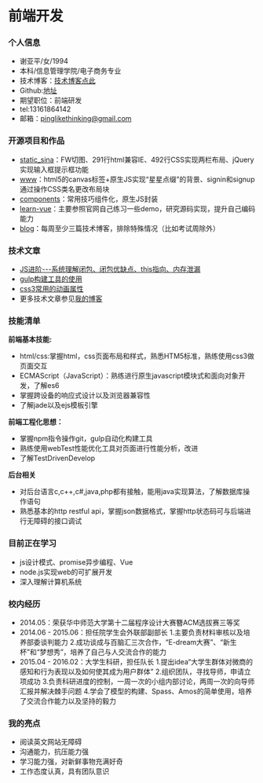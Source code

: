# 前端开发

### 个人信息
* 谢亚平/女/1994
* 本科/信息管理学院/电子商务专业
* 技术博客：[技术博客点此](http://pinglikethinking.github.io/blog/)
* Github:[地址](https://github.com/pinglikethinking)
* 期望职位：前端研发
* tel:13161864142
* 邮箱：pinglikethinking@gmail.com

### 开源项目和作品
* [static_sina](https://github.com/pinglikethinking/static_sina)：FW切图、291行html兼容IE、492行CSS实现两栏布局、jQuery实现输入框提示框功能
* [www](https://github.com/pinglikethinking/WWW)：html5的canvas标签+原生JS实现“星星点缀”的背景、signin和signup通过操作CSS类名更改布局块
* [components](https://github.com/pinglikethinking/components/tree/master)：常用技巧组件化，原生JS封装
* [learn-vue](https://github.com/pinglikethinking/learn-VueJS-Demo)：主要参照官网自己练习一些demo，研究源码实现，提升自己编码能力
* [blog](http://pinglikethinking.github.io/blog/)：每周至少三篇技术博客，排除特殊情况（比如考试周除外）

### 技术文章
* [JS进阶---系统理解闭包、闭包优缺点、this指向、内存泄漏](http://pinglikethinking.github.io/blog/page/9/)
* [gulp构建工具的使用](http://pinglikethinking.github.io/blog/page/5/)
* [css3常用的动画属性](http://pinglikethinking.github.io/blog/page/8/)
* 更多技术文章参见[我的博客](http://pinglikethinking.github.io/blog/)

### 技能清单
**前端基本技能:**
* html/css:掌握html，css页面布局和样式，熟悉HTM5标准，熟练使用css3做页面交互
* ECMAScript（JavaScript）：熟练进行原生javascript模块式和面向对象开发，了解es6
* 掌握跨设备的响应式设计以及浏览器兼容性
* 了解jade以及ejs模板引擎


**前端工程化思想：**
* 掌握npm指令操作git，gulp自动化构建工具
* 熟练使用webTest性能优化工具对页面进行性能分析，改进
* 了解TestDrivenDevelop


**后台相关**
* 对后台语言c,c++,c#,java,php都有接触，能用java实现算法，了解数据库操作语句
* 熟悉基本的http restful api，掌握json数据格式，掌握http状态码可与后端进行无障碍的接口调试

### 目前正在学习
* js设计模式、promise异步编程、Vue
* node.js实现web的可扩展开发
* 深入理解计算机系统

### 校内经历
* 2014.05：荣获华中师范大学第十二届程序设计大赛簪ACM选拔赛三等奖
* 2014.06 - 2015.06：担任院学生会外联部副部长
1.主要负责材料审核以及培养部委谈判能力
2.成功谈成与百脑汇三次合作，“E-dream大赛”、“新生杯”和“梦想秀”，培养了自己与人交流合作的能力
* 2015.04 - 2016.02：大学生科研，担任队长
1.提出idea“大学生群体对微商的感知和行为表现以及如何使其成为用户群体”
2.组织团队，寻找导师，申请立项成功
3.负责科研进度的控制，一周一次的小组内部讨论，两周一次的向导师汇报并解决棘手问题
4.学会了模型的构建、Spass、Amos的简单使用，培养了交流合作能力以及坚持的毅力


### 我的亮点
* 阅读英文网站无障碍
* 沟通能力，抗压能力强
* 学习能力强，对新鲜事物充满好奇
* 工作态度认真，具有团队意识
